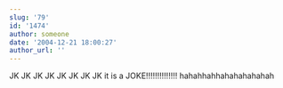 ```yaml
---
slug: '79'
id: '1474'
author: someone
date: '2004-12-21 18:00:27'
author_url: ''
---
```

JK JK JK JK JK JK JK JK  it is a JOKE!!!!!!!!!!!!!!
hahahhahhahahahahahah
